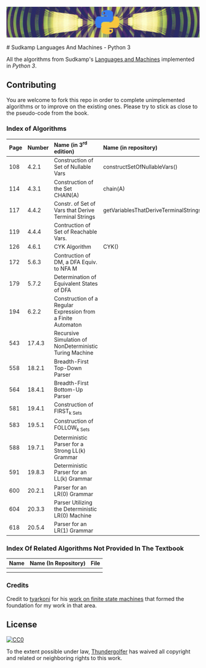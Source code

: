<p align="center">
  <img src="images/repo_header_python.png">
</p>
# Sudkamp Languages And Machines - Python 3

All the algorithms from Sudkamp's [Languages and Machines](http://www.amazon.com/Languages-Machines-Introduction-Computer-Science/dp/0321322215) implemented in *Python 3*.

## Contributing

You are welcome to fork this repo in order to complete unimplemented algorithms or to improve on the existing ones. Please try to stick as close to the pseudo-code from the book.

### Index of Algorithms

| **Page** | **Number** | **Name (in 3<sup>rd</sup> edition)** | **Name (in repository)** | **File**   |
|:----------|:-----------|:-------------------------------------|:-------------------------|:-----------|
| 108       | 4.2.1      | Construction of Set of Nullable Vars | constructSetOfNullableVars()                          |    [contextFree.py](/sudkampPython/grammars/contextFree.py)    |
| 114	      | 4.3.1      | Construction of the Set CHAIN(A)     | chain(A) | [contextFree.py](/sudkampPython/grammars/contextFree.py) |
| 117       | 4.4.2      | Constr. of Set of Vars that Derive Terminal Strings | getVariablesThatDeriveTerminalStrings() | [contextFree.py](/sudkampPython/grammars/contextFree.py) |
| 119       | 4.4.4      | Contruction of Set of Reachable Vars. | | |
| 126       | 4.6.1      | CYK Algorithm | CYK() | [cyk.py](/sudkampPython/cyk.py) |
| 172       | 5.6.3      | Contruction of DM, a DFA Equiv. to NFA M | | |
| 179       | 5.7.2      | Determination of Equivalent States of DFA | | |
| 194       | 6.2.2      | Construction of a Regular Expression from a Finite Automaton | | |
| 543       | 17.4.3     | Recursive Simulation of NonDeterministic Turing Machine | | |
| 558       | 18.2.1     | Breadth-First Top-Down Parser | | |
| 564       | 18.4.1     | Breadth-First Bottom-Up Parser |  | |
| 581       | 19.4.1     | Construction of FIRST<sub>k</sup> Sets | | |
| 583       | 19.5.1     | Construction of FOLLOW<sub>k</sup> Sets | | |
| 588       | 19.7.1     | Deterministic Parser for a Strong LL(k) Grammar | | |
| 591       | 19.8.3     | Deterministic Parser for an LL(k) Grammar | | |
| 600       | 20.2.1     | Parser for an LR(0) Grammar | | |
| 604       | 20.3.3     | Parser Utilizing the Deterministic LR(0) Machine | | |
| 618       | 20.5.4     | Parser for an LR(1) Grammar |  | |


### Index Of Related Algorithms Not Provided In The Textbook

| **Name**                      | **Name (In Repository)**        | **File**         |
|:-------------------------------|:---------------------------------|:---------------|
|                                |                                  |                |
|                                |                                  |                |

### Credits

Credit to [tyarkoni](https://github.com/tyarkoni) for his [work on finite state machines](https://github.com/tyarkoni/transitions) that formed the foundation for my work in that area.

## License

[![CC0](http://i.creativecommons.org/p/zero/1.0/88x31.png)](http://creativecommons.org/publicdomain/zero/1.0/)

To the extent possible under law, [Thundergolfer](http://www.jonathonbelotti.com) has waived all copyright and related or neighboring rights to this work.
